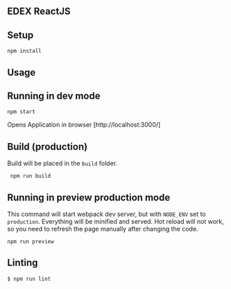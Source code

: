 EDEX ReactJS
---

Setup
---

```
npm install
```


Usage
---

## Running in dev mode

`npm start`

Opens Application in browser [http://localhost:3000/]


## Build (production)

Build will be placed in the `build` folder.

```
 npm run build
```

## Running in preview production mode

This command will start webpack dev server, but with `NODE_ENV` set to `production`.
Everything will be minified and served.
Hot reload will not work, so you need to refresh the page manually after changing the code.

```
npm run preview
```

## Linting

```
$ npm run lint
